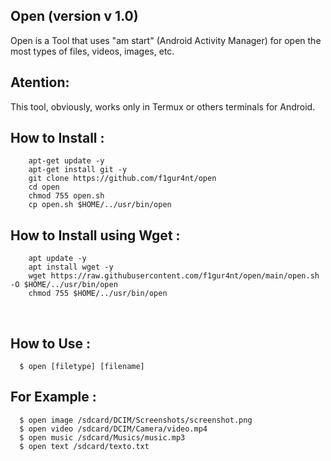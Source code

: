 Open (version v 1.0)
--
Open is a Tool that uses "am start" (Android Activity Manager) for open the most types of files, videos, images, etc.

Atention:
--
This tool, obviously, works only in Termux or others terminals for Android.

How to Install :
--
        apt-get update -y
        apt-get install git -y
        git clone https://github.com/f1gur4nt/open
        cd open
        chmod 755 open.sh
        cp open.sh $HOME/../usr/bin/open

How to Install using Wget :
--
        apt update -y
        apt install wget -y
        wget https://raw.githubusercontent.com/f1gur4nt/open/main/open.sh -O $HOME/../usr/bin/open
        chmod 755 $HOME/../usr/bin/open
<br>

How to Use :
--
      $ open [filetype] [filename]
For Example :
--
      $ open image /sdcard/DCIM/Screenshots/screenshot.png
      $ open video /sdcard/DCIM/Camera/video.mp4
      $ open music /sdcard/Musics/music.mp3
      $ open text /sdcard/texto.txt
